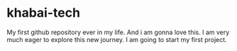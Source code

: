 # khabai-tech
My first github repository ever in my life. And i am gonna love this. I am very much eager to explore this new journey. I am going to start my first project.
